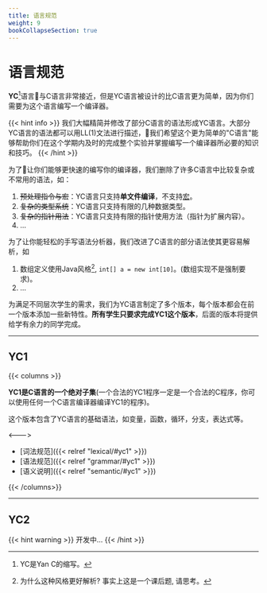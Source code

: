 ```yaml
---
title: 语言规范
weight: 9
bookCollapseSection: true
---
```


# 语言规范

**YC**[^1]语言与C语言非常接近，但是YC语言被设计的比C语言更为简单，因为你们需要为这个语言编写一个编译器。

{{< hint info >}}
我们大幅精简并修改了部分C语言的语法形成YC语言。大部分YC语言的语法都可以用LL(1)文法进行描述，我们希望这个更为简单的"C语言"能够帮助你们在这个学期内及时的完成整个实验并掌握编写一个编译器所必要的知识和技巧。
{{< /hint >}}

为了让你们能够更快速的编写你的编译器，我们删除了许多C语言中比较复杂或不常用的语法，如：

1. ~~预处理指令与宏~~：YC语言只支持**单文件编译**，不支持[宏](http://c.biancheng.net/view/1980.html)。
2. ~~复杂的类型系统~~：YC语言只支持有限的几种数据类型。
3. ~~复杂的指针用法~~：YC语言只支持有限的指针使用方法（指针为扩展内容）。
4. ...

为了让你能轻松的手写语法分析器，我们改进了C语言的部分语法使其更容易解析，如

1. 数组定义使用Java风格[^2], `int[] a = new int[10]`。(数组实现不是强制要求)。
2. ...

为满足不同层次学生的需求，我们为YC语言制定了多个版本，每个版本都会在前一个版本添加一些新特性。**所有学生只要求完成YC1这个版本**，后面的版本将提供给学有余力的同学完成。

---

## YC1

{{< columns >}}

**YC1是C语言的一个绝对子集**(一个合法的YC1程序一定是一个合法的C程序，你可以使用任何一个C语言编译器编译YC1的程序)。

这个版本包含了YC语言的基础语法，如变量，函数，循环，分支，表达式等。

<--->

- [词法规范]({{< relref "lexical/#yc1" >}})
- [语法规范]({{< relref "grammar/#yc1" >}})
- [语义说明]({{< relref "semantic/#yc1" >}})

{{< /columns>}}

---

## YC2

{{< hint warning >}}
开发中...
{{< /hint >}}

[^1]: YC是Yan C的缩写。
[^2]: 为什么这种风格更好解析? 事实上这是一个课后题, 请思考。
